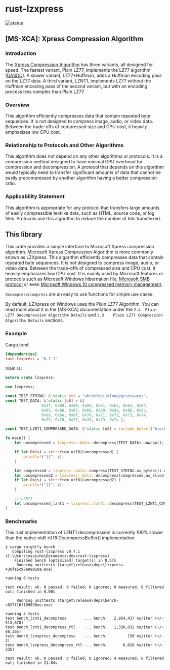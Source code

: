 # rust-lzxpress
![status](https://github.com/comaeio/rust-lzxpress/actions/workflows/rust.yml/badge.svg)

## [MS-XCA]: Xpress Compression Algorithm
### Introduction
The [Xpress Compression Algorithm](https://docs.microsoft.com/en-us/openspecs/windows_protocols/ms-xca/a8b7cb0a-92a6-4187-a23b-5e14273b96f8) has three variants, all designed for speed.
The fastest variant, Plain LZ77, implements the LZ77 algorithm ([UASDC](https://go.microsoft.com/fwlink/?LinkId=90549)).
A slower variant, LZ77+Huffman, adds a Huffman encoding pass on the LZ77 data.
A third variant, LZNT1, implements LZ77 without the Huffman encoding pass of the second variant,
but with an encoding process less complex than Plain LZ77.
### Overview
This algorithm efficiently compresses data that contain repeated byte sequences. It is not designed to compress image, audio, or video data. Between the trade-offs of compressed size and CPU cost, it heavily emphasizes low CPU cost.
### Relationship to Protocols and Other Algorithms
This algorithm does not depend on any other algorithms or protocols. It is a compression method designed to have minimal CPU overhead for compression and decompression. A protocol that depends on this algorithm would typically need to transfer significant amounts of data that cannot be easily precompressed by another algorithm having a better compression ratio.
### Applicability Statement
This algorithm is appropriate for any protocol that transfers large amounts of easily compressible textlike data, such as HTML, source code, or log files. Protocols use this algorithm to reduce the number of bits transferred.

## This library
This crate provides a simple interface to Microsoft Xpress compression algorithm.  Microsoft Xpress Compression Algorithm is more commonly known
as LZXpress. This algorithm efficiently compresses data that contain repeated byte sequences. It is not designed to
compress image, audio, or video data. Between the trade-offs of compressed size and CPU cost, it
heavily emphasizes low CPU cost. It is mainly used by Microsoft features or protocols such as Microsoft Windows hibernation file, [Microsoft SMB protocol](https://ftp.samba.org/pub/unpacked/samba_master/lib/compression/lzxpress.c)
or even [Microsoft Windows 10 compressed memory management](https://www.fireeye.com/content/dam/fireeye-www/blog/pdfs/finding-evil-in-windows-10-compressed-memory-wp.pdf).

`decompress`/`compress` are an easy to use functions for simple use cases.

By default, LZXpress on Windows uses the Plain LZ77 Algorithm. You can read more about it in the [MS-XCA] documentation under the `2.4	Plain LZ77 Decompression Algorithm Details` and `2.3	Plain LZ77 Compression Algorithm Details` sections.

### Example ###
Cargo.toml:
```toml
[dependencies]
rust-lzxpress = "0.7.1"
```
main.rs:
```Rust
extern crate lzxpress;

use lzxpress;

const TEST_STRING: &'static str = "abcdefghijklmnopqrstuvwxyz";
const TEST_DATA: &'static [u8] = &[ 
                0x3f, 0x00, 0x00, 0x00, 0x61, 0x62, 0x63, 0x64,
                0x65, 0x66, 0x67, 0x68, 0x69, 0x6a, 0x6b, 0x6c,
                0x6d, 0x6e, 0x6f, 0x70, 0x71, 0x72, 0x73, 0x74,
                0x75, 0x76, 0x77, 0x78, 0x79, 0x7a ];

const TEST_LZNT1_COMPRESSED_DATA: &'static [u8] = include_bytes!("block1.compressed.bin");

fn main() {
    let uncompressed = lzxpress::data::decompress(TEST_DATA).unwrap();

    if let Ok(s) = str::from_utf8(&uncompressed) {
        println!("{}", s);
    }

    let compressed = lzxpress::data::compress(TEST_STRING.as_bytes()).unwrap();
    let uncompressed2 = lzxpress::data::decompress(compressed.as_slice()).unwrap();
    if let Ok(s) = str::from_utf8(&uncompressed2) {
        println!("{}", s);
    }

    // LZNT1
    let uncompressed_lznt1 = lzxpress::lznt1::decompress(TEST_LZNT1_COMPRESSED_DATA).unwrap();
}
```

### Benchmarks
This rust implementation of LZNT1 decompression is currently 100% slower than the native ntdll rtl RtlDecompressBuffer() implementation.

```
$ cargo +nightly bench
   Compiling rust-lzxpress v0.7.1 (C:\Users\msuiche\Documents\dev\rust-lzxpress)
    Finished bench [optimized] target(s) in 0.57s
     Running unittests (target\release\deps\lzxpress-436fe5c97e99810a.exe)

running 0 tests

test result: ok. 0 passed; 0 failed; 0 ignored; 0 measured; 0 filtered out; finished in 0.00s

     Running unittests (target\release\deps\bench-c027f16f109038ee.exe)

running 4 tests
test bench_lznt1_decompress        ... bench:   2,864,437 ns/iter (+/- 513,678)
test bench_lznt1_decompress_rtl    ... bench:   1,330,032 ns/iter (+/- 66,365)
test bench_lznxpress_decompress    ... bench:         150 ns/iter (+/- 2)
test bench_lzxpress_decompress_rtl ... bench:       6,018 ns/iter (+/- 335)

test result: ok. 0 passed; 0 failed; 0 ignored; 4 measured; 0 filtered out; finished in 21.84s
```